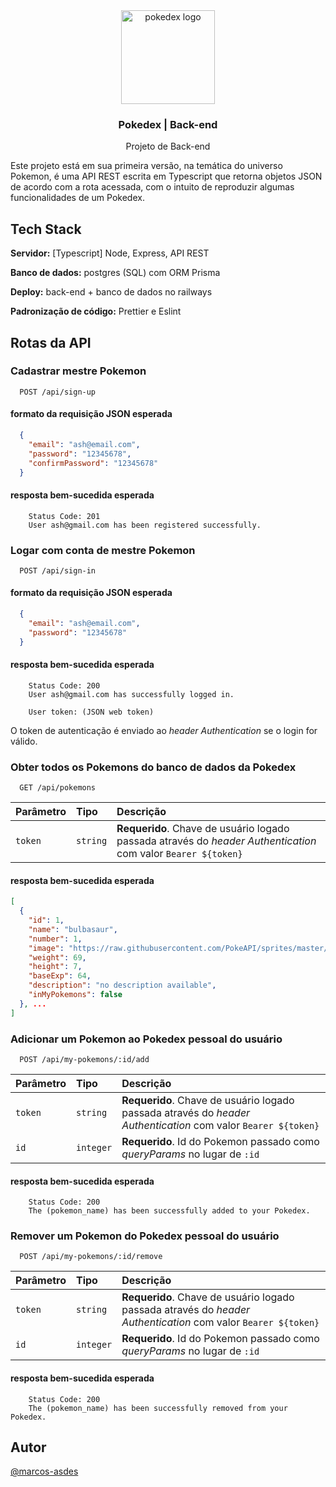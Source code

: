<div align="center">
  <a href="https://github.com/marcos-asdes/projeto21R-pokedex-API#readme">
    <img src="https://icon-library.com/images/pokedex-icon/pokedex-icon-21.jpg" alt="pokedex logo" width="150"/>
  </a>
</div>

<div align="center">
<h3 align="center">Pokedex | Back-end</h3>

Projeto de Back-end
</div>

Este projeto está em sua primeira versão, na temática do universo Pokemon, é uma API REST escrita em Typescript que retorna objetos JSON de acordo com a rota acessada, com o intuito de reproduzir algumas funcionalidades de um Pokedex.

## Tech Stack

**Servidor:** [Typescript] Node, Express, API REST

**Banco de dados:** postgres (SQL) com ORM Prisma

**Deploy:** back-end + banco de dados no railways

**Padronização de código:** Prettier e Eslint

<!--**Testes:** -->

## Rotas da API

### Cadastrar mestre Pokemon

```http
  POST /api/sign-up
```

#### formato da requisição JSON esperada

```JSON
  { 
    "email": "ash@email.com",
    "password": "12345678",
    "confirmPassword": "12345678"
  }
```

#### resposta bem-sucedida esperada

```String
    Status Code: 201
    User ash@gmail.com has been registered successfully.
```

### Logar com conta de mestre Pokemon

```http
  POST /api/sign-in
```

#### formato da requisição JSON esperada

```JSON
  { 
    "email": "ash@email.com",
    "password": "12345678"
  }
```

#### resposta bem-sucedida esperada

```String
    Status Code: 200
    User ash@gmail.com has successfully logged in.

    User token: (JSON web token)
```

O token de autenticação é enviado ao _header Authentication_ se o login for válido.

### Obter todos os Pokemons do banco de dados da Pokedex

```http
  GET /api/pokemons
```

| Parâmetro | Tipo     | Descrição                |
| :-------- | :------- | :------------------------- |
| `token` | `string` | **Requerido**. Chave de usuário logado passada através do _header Authentication_ com valor `Bearer ${token}`|

#### resposta bem-sucedida esperada

```JSON
[
  {
    "id": 1,
    "name": "bulbasaur",
    "number": 1,
    "image": "https://raw.githubusercontent.com/PokeAPI/sprites/master/sprites/pokemon/1.png",
    "weight": 69,
    "height": 7,
    "baseExp": 64,
    "description": "no description available",
    "inMyPokemons": false
  }, ...
]
```

### Adicionar um Pokemon ao Pokedex pessoal do usuário

```http
  POST /api/my-pokemons/:id/add
```

| Parâmetro | Tipo     | Descrição                |
| :-------- | :------- | :------------------------- |
| `token` | `string` | **Requerido**. Chave de usuário logado passada através do _header Authentication_ com valor `Bearer ${token}`|
| `id` | `integer` | **Requerido**. Id do Pokemon passado como _queryParams_ no lugar de `:id`|

#### resposta bem-sucedida esperada

```String
    Status Code: 200
    The (pokemon_name) has been successfully added to your Pokedex.
```

### Remover um Pokemon do Pokedex pessoal do usuário

```http
  POST /api/my-pokemons/:id/remove
```

| Parâmetro | Tipo     | Descrição                |
| :-------- | :------- | :------------------------- |
| `token` | `string` | **Requerido**. Chave de usuário logado passada através do _header Authentication_ com valor `Bearer ${token}`|
| `id` | `integer` | **Requerido**. Id do Pokemon passado como _queryParams_ no lugar de `:id`|

#### resposta bem-sucedida esperada

```String
    Status Code: 200
    The (pokemon_name) has been successfully removed from your Pokedex.
```

## Autor

[@marcos-asdes](https://www.github.com/marcos-asdes)

